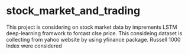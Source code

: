# stock_market_and_trading
This project is considering on stock market data by imprements LSTM deep-learning framwork to forcast clse price.
This consideing dataset is collecting from yahoo website by using yfinance package.
Russell 1000 Index were considered

